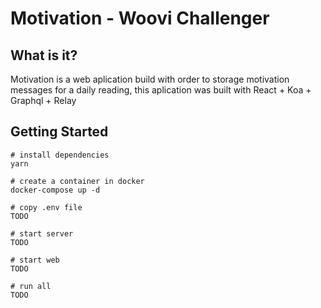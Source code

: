 # Motivation - Woovi Challenger

## What is it?

Motivation is a web aplication build with order to storage motivation messages for a daily reading, this aplication was built with React + Koa + Graphql + Relay

## Getting Started

```
# install dependencies
yarn

# create a container in docker
docker-compose up -d

# copy .env file
TODO

# start server
TODO

# start web
TODO

# run all
TODO
```
